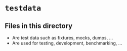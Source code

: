<!-- File managed by repo-as-code, do not edit manually! -->
# `testdata`

## Files in this directory

- Are test data such as fixtures, mocks, dumps, ...
- Are used for testing, development, benchmarking, ...
